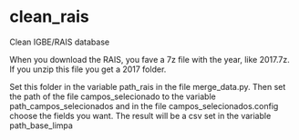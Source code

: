 # clean_rais
Clean IGBE/RAIS database

When you download the RAIS, you fave a 7z file with the year, like 2017.7z. 
If you unzip this file you get a 2017 folder. 

Set this folder in the variable path_rais in the file merge_data.py. 
Then set the path of the file campos_selecionado to the variable path_campos_selecionados and in the file campos_selecionados.config choose the fields you want.
The result will be a csv set in the variable path_base_limpa
